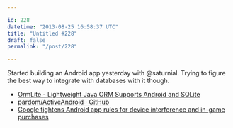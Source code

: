 ```yaml
---

id: 228
datetime: "2013-08-25 16:58:37 UTC"
title: "Untitled #228"
draft: false
permalink: "/post/228"

---
```


Started building an Android app yesterday with @saturnial. Trying to figure the best way to integrate with databases with it though. 

 
 * [OrmLite - Lightweight Java ORM Supports Android and SQLite](https://web.archive.org/web/20241223060531/https://ormlite.com/sqlite_java_android_orm.shtml)
 * [pardom/ActiveAndroid · GitHub](https://github.com/pardom/ActiveAndroid)
 * [Google tightens Android app rules for device interference and in-game purchases](https://web.archive.org/web/20190213055322/https://www.engadget.com/2013/08/23/google-tightens-android-app-rules-that-ban-device-interference/)




